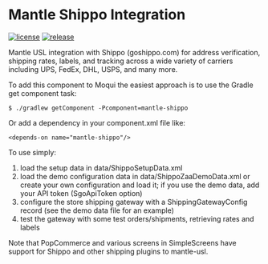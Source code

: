 # Mantle Shippo Integration

[![license](http://img.shields.io/badge/license-CC0%201.0%20Universal-blue.svg)](https://github.com/moqui/mantle-shippo/blob/master/LICENSE.md)
[![release](http://img.shields.io/github/release/moqui/mantle-shippo.svg)](https://github.com/moqui/mantle-shippo/releases)

Mantle USL integration with Shippo (goshippo.com) for address verification, shipping rates, labels, and tracking across a wide 
variety of carriers including UPS, FedEx, DHL, USPS, and many more.

To add this component to Moqui the easiest approach is to use the Gradle get component task:

    $ ./gradlew getComponent -Pcomponent=mantle-shippo

Or add a dependency in your component.xml file like:

    <depends-on name="mantle-shippo"/>

To use simply:

1. load the setup data in data/ShippoSetupData.xml
2. load the demo configuration data in data/ShippoZaaDemoData.xml or create your own configuration and load it; if you use the demo data, add your API token (SgoApiToken option)
3. configure the store shipping gateway with a ShippingGatewayConfig record (see the demo data file for an example)
4. test the gateway with some test orders/shipments, retrieving rates and labels

Note that PopCommerce and various screens in SimpleScreens have support for Shippo and other shipping plugins to mantle-usl. 
